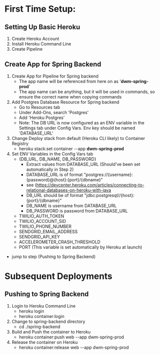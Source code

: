 # First Time Setup:

## Setting Up Basic Heroku
1. Create Heroku Account
2. Install Heroku Command Line
3. Create Pipeline

## Create App for Spring Backend
1. Create App for Pipeline for Spring backend
    - The app name will be referenced from here on as '**dwm-spring-prod**'
    - The app name can be anything, but it will be used in commands, so ensure the correct name when copying commands
2. Add Postgres Database Resource for Spring backend
    - Go to Resources tab
    - Under Add-Ons, search 'Postgres'
    - Add 'Heroku Postgres'
    - Note: The DB URL is now configured as an ENV variable in the Settings tab under Config Vars. Env key should be named 'DATABASE_URL'
3. Change Deploy stack from default (Heroku CLI likely) to Container Registry
    - heroku stack:set container --app **dwm-spring-prod**
4. Set ENV Variables in the Config Vars tab
    - {DB_URL, DB_NAME, DB_PASSWORD}
        - Extract values from DATABASE_URL (Should've been set automatically in Step 2) 
        - DATABASE_URL is of format "postgres://{username}:{password}@{host}:{port}/{dbname}"
        - see (https://devcenter.heroku.com/articles/connecting-to-relational-databases-on-heroku-with-java
        - DB_URL should be of format "jdbc:postgresql//{host}:{port}/{dbname}"
        - DB_NAME is username from DATABASE_URL
        - DB_PASSWORD is password from DATABASE_URL
    - TWILIO_AUTH_TOKEN
    - TWILIO_ACCOUNT_SID
    - TWILIO_PHONE_NUMBER
    - SENDGRID_EMAIL_ADDRESS
    - SENDGRID_API_KEY
    - ACCELEROMETER_CRASH_THRESHOLD
    - PORT (This variable is set automatically by Heroku at launch)
- jump to step (Pushing to Spring Backend)

# Subsequent Deployments

## Pushing to Spring Backend
1. Login to Heroku Command Line
    * heroku login
    * heroku container:login
2. Change to spring-backend directory
    * cd ./spring-backend
3. Build and Push the container to Heroku
    * heroku container:push web --app dwm-spring-prod
4. Release the container on Heroku
    * heroku container:release web --app dwm-spring-prod